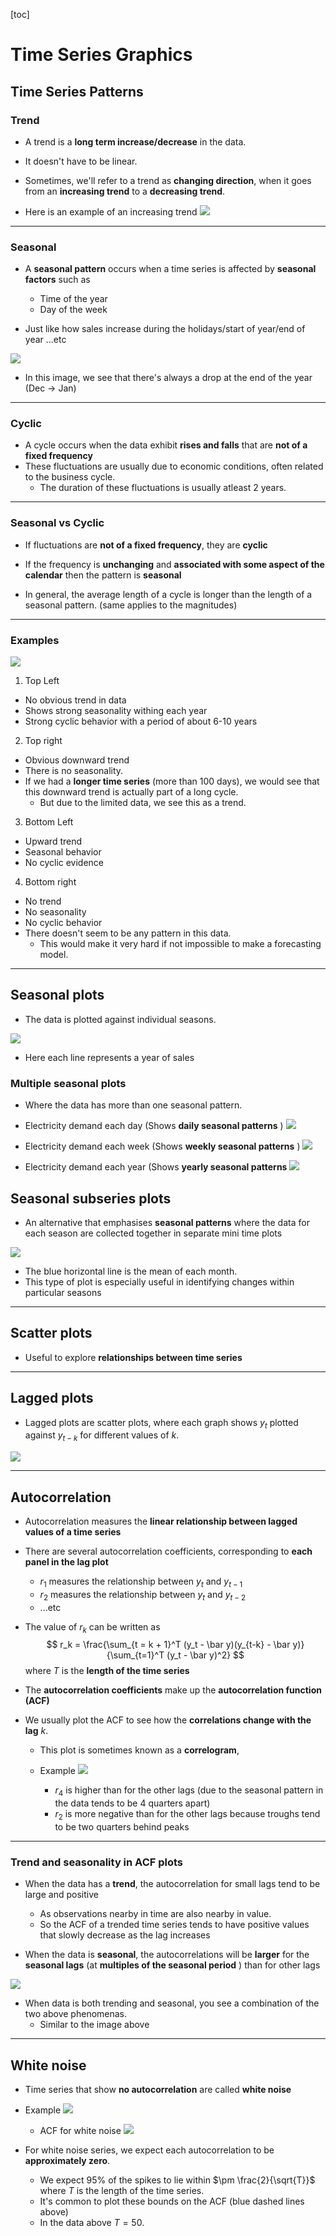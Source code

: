 [toc]

# Time Series Graphics

## Time Series Patterns

### Trend

- A trend is a **long term increase/decrease** in the data.
- It doesn't have to be linear.
- Sometimes, we'll refer to a trend as **changing direction**, when it goes from an **increasing trend** to a **decreasing trend**.

- Here is an example of an increasing trend
![](https://otexts.com/fpp3/fpp_files/figure-html/a10plot-1.png) 

----------

### Seasonal

- A **seasonal pattern** occurs when a time series is affected by **seasonal factors** such as
  - Time of the year
  - Day of the week

- Just like how sales increase during the holidays/start of year/end of year ...etc

![](https://otexts.com/fpp3/fpp_files/figure-html/a10plot-1.png) 
- In this image, we see that there's always a drop at the end of the year (Dec -> Jan)

----------

### Cyclic

- A cycle occurs when the data exhibit **rises and falls** that are **not of a fixed frequency**
- These fluctuations are usually due to economic conditions, often related to the business cycle.
  - The duration of these fluctuations is usually atleast 2 years.

----------

### Seasonal vs Cyclic

- If fluctuations are **not of a fixed frequency**, they are **cyclic** 
- If the frequency is **unchanging** and **associated with some aspect of the calendar** then the pattern is **seasonal**

- In general, the average length of a cycle is longer than the length of a seasonal pattern. (same applies to the magnitudes)

----------

### Examples

![](https://otexts.com/fpp3/fpp_files/figure-html/fourexamples-1.png) 

1. Top Left
  - No obvious trend in data
  - Shows strong seasonality withing each year
  - Strong cyclic behavior with a period of about 6-10 years

2. Top right
  - Obvious downward trend
  - There is no seasonality.
  - If we had a **longer time series** (more than 100 days), we would see that this downward  trend is actually part of a long cycle.
    - But due to the limited data, we see this as a trend.

3. Bottom Left
  - Upward trend
  - Seasonal behavior
  - No cyclic evidence

4. Bottom right
  - No trend
  - No seasonality
  - No cyclic behavior
  - There doesn't seem to be any pattern in this data.
    - This would make it very hard if not impossible to make a forecasting model.

----------

## Seasonal plots

- The data is plotted against individual seasons.

![](https://otexts.com/fpp3/fpp_files/figure-html/seasonplot1-1.png) 

- Here each line represents a year of sales

### Multiple seasonal plots

- Where the data has more than one seasonal pattern.

- Electricity demand each day (Shows **daily seasonal patterns** )
  ![](https://otexts.com/fpp3/fpp_files/figure-html/multipleseasonplots1-1.png) 

- Electricity demand each week (Shows **weekly seasonal patterns** )
  ![](https://otexts.com/fpp3/fpp_files/figure-html/multipleseasonplots2-1.png) 

- Electricity demand each year (Shows **yearly seasonal patterns** 
  ![](https://otexts.com/fpp3/fpp_files/figure-html/multipleseasonplots3-1.png) 

## Seasonal subseries plots

- An alternative that emphasises **seasonal patterns** where the data for each season are collected together in separate mini time plots

![](https://otexts.com/fpp3/fpp_files/figure-html/subseriesplot-1.png) 

- The blue horizontal line is the mean of each month.
- This type of plot is especially useful in identifying changes within particular seasons

----------

## Scatter plots

- Useful to explore **relationships between time series**

----------

## Lagged plots

- Lagged plots are scatter plots, where each graph shows $y_t$ plotted against $y_{t-k}$ for different values of $k$.

![](https://otexts.com/fpp3/fpp_files/figure-html/beerlagplot-1.png) 

----------

## Autocorrelation

- Autocorrelation measures the **linear relationship between lagged values of a time series** 
- There are several autocorrelation coefficients, corresponding to **each panel in the lag plot**
  - $r_{1}$ measures the relationship between $y_{t}$ and $y_{t-1}$
  - $r_{2}$ measures the relationship between $y_{t}$ and $y_{t-2}$
  - ...etc

- The value of $r_k$ can be written as
  $$
  r_k = \frac{\sum_{t = k + 1}^T (y_t - \bar y)(y_{t-k} - \bar y)}{\sum_{t=1}^T (y_t - \bar y)^2}
  $$
  where $T$ is the **length of the time series**

- The **autocorrelation coefficients** make up the **autocorrelation function (ACF)**

- We usually plot the ACF to see how the **correlations change with the lag** $k$.
  - This plot is sometimes known as a **correlogram**,
  - Example
  ![](https://otexts.com/fpp3/fpp_files/figure-html/beeracf-1.png) 

    - $r_4$ is higher than for the other lags (due to the seasonal pattern in the data tends to be 4 quarters apart)
    - $r_2$ is more negative than for the other lags because troughs tend to be two quarters behind peaks

----------

### Trend and seasonality in ACF plots

- When the data has a **trend**, the autocorrelation for small lags tend to be large and positive
  - As observations nearby in time are also nearby in value.
  - So the ACF of a trended time series tends to have positive values that slowly decrease as the lag increases

- When the data is **seasonal**, the autocorrelations will be **larger** for the **seasonal lags** (at **multiples of the seasonal period** ) than for other lags

![](https://otexts.com/fpp3/fpp_files/figure-html/acfa10-1.png) 
- When data is both trending and seasonal, you see a combination of the two above phenomenas.
  - Similar to the image above

----------

## White noise

- Time series that show **no autocorrelation** are called **white noise** 

- Example
  ![](https://otexts.com/fpp3/fpp_files/figure-html/wnoise-1.png) 

  - ACF for white noise
  ![](https://otexts.com/fpp3/fpp_files/figure-html/wnoiseacf-1.png) 


- For white noise series, we expect each autocorrelation to be **approximately zero**.
  - We expect 95% of the spikes to lie within $\pm \frac{2}{\sqrt{T}}$ where $T$ is the length of the time series.
  - It's common to plot these bounds on the ACF (blue dashed lines above)
  - In the data above $T=50$.
